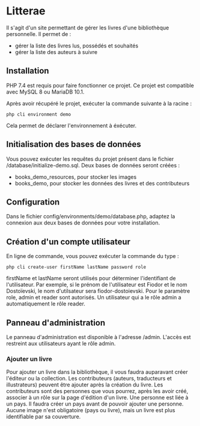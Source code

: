 # Litterae

Il s'agit d'un site permettant de gérer les livres d'une bibliothèque personnelle. Il permet de :
* gérer la liste des livres lus, possédés et souhaités
* gérer la liste des auteurs à suivre

## Installation
 
PHP 7.4 est requis pour faire fonctionner ce projet. Ce projet est compatible avec MySQL 8 ou MariaDB 10.1.

Après avoir récupéré le projet, exécuter la commande suivante à la racine :

`php cli environment demo`

Cela permet de déclarer l'environnement à éxécuter.

## Initialisation des bases de données

Vous pouvez exécuter les requêtes du projet présent dans le fichier /database/initialize-demo.sql.
Deux bases de données seront créées :
* books_demo_resources, pour stocker les images
* books_demo, pour stocker les données des livres et des contributeurs

## Configuration

Dans le fichier config/environments/demo/database.php, adaptez la connexion aux deux bases de données pour votre installation.

## Création d'un compte utilisateur

En ligne de commande, vous pouvez exécuter la commande du type :

`php cli create-user firstName lastName password role`

firstName et lastName seront utilisés pour déterminer l'identifiant de l'utilisateur. Par exemple, si le prénom de l'utilisateur est Fiodor et le nom Dostoïevski, le nom d'utilsateur sera fiodor-dostoievski. Pour le paramètre role, admin et reader sont autorisés. Un utilisateur qui a le rôle admin a automatiquement le rôle reader. 

## Panneau d'administration

Le panneau d'administration est disponible à l'adresse /admin. L'accès est restreint aux utilisateurs ayant le rôle admin.

### Ajouter un livre

Pour ajouter un livre dans la bibliothèque, il vous faudra auparavant créer l'éditeur ou la collection.
Les contributeurs (auteurs, traducteurs et illustrateurs) peuvent être ajouter après la création du livre.
Les contributeurs sont des personnes que vous pourrez, après les avoir créé, associer à un rôle sur la page d'édition d'un livre.
Une personne est liée à un pays. Il faudra créer un pays avant de pouvoir ajouter une personne.
Aucune image n'est obligatoire (pays ou livre), mais un livre est plus identifiable par sa couverture.
